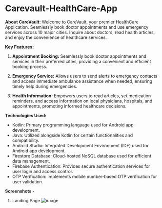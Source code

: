 # Carevault-HealthCare-App

**About CareVault:**
Welcome to CareVault, your premier HealthCare Application. Seamlessly book doctor appointments and use emergency services across 10 major cities. Inquire about doctors, read health articles, and enjoy the convenience of healthcare services.

**Key Features:**

1. **Appointment Booking:**
   Seamlessly book doctor appointments and services in their preferred cities, providing a convenient and efficient booking process.

2. **Emergency Service:**
   Allows users to send alerts to emergency contacts and access immediate ambulance assistance when needed, ensuring timely help during emergencies.

3. **Health Information:**
   Empowers users to read articles, set medication reminders, and access information on local physicians, hospitals, and appointments, promoting informed healthcare decisions.

**Technologies Used:**

- Kotlin: Primary programming language used for Android app development.
- Java: Utilized alongside Kotlin for certain functionalities and compatibility.
- Android Studio: Integrated Development Environment (IDE) used for Android app development.
- Firestore Database: Cloud-hosted NoSQL database used for efficient data management.
- Firebase Authentication: Provides secure authentication services for user login and access control.
- OTP Verification: Implements mobile number-based OTP verification for user validation.

**Screenshots -** 

1. Landing Page
![image](https://github.com/Samb30/RailSafar-Train-Reservation-System/assets/117346153/e2f3fc9f-f824-47cf-abc0-6e2c7e11d3dc)
